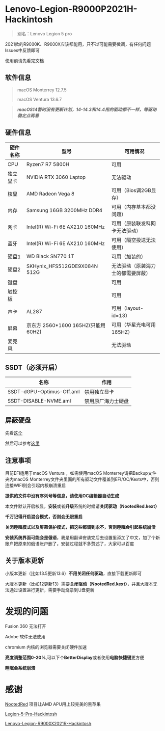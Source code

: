 # Lenovo-Legion-R9000P2021H-Hackintosh

> 别名：Lenovo Legion 5 pro

2021款的R9000K、R9000X应该都能用，只不过可能需要微调，有任何问题Issues中反馈即可

使用前请先看完文档



## 软件信息

> macOS Monterrey 12.7.5
>
> macOS Ventura 13.6.7



> ***macOS14暂时没有更新计划，14-14.3和14.4用的驱动都不一样，等驱动稳定点再看***



## 硬件信息

| 硬件名称 | 型号                               | 可用情况                           |
| -------- | ---------------------------------- | ---------------------------------- |
| CPU      | Ryzen7 R7 5800H                    | 可用                               |
| 独立显卡 | NVIDIA RTX 3060 Laptop             | 无法驱动                           |
| 核显     | AMD Radeon Vega 8                  | 可用（Bios调2GB显存）              |
| 内存     | Samsung 16GB 3200MHz DDR4          | 可用（内存基本都没问题）           |
| 网卡     | Intel(R) Wi-Fi 6E AX210 160MHz     | 可用（原装联发科网卡无法驱动）     |
| 蓝牙     | Intel(R) Wi-Fi 6E AX210 160MHz     | 可用（隔空投送无法使用）           |
| 硬盘1    | WD Black SN770 1T                  | 可用（加装的）                     |
| 硬盘2    | SKHynix_HFS512GDE9X084N 512G       | 无法驱动（原装海力士的都需要屏蔽） |
| 键盘     |                                    | 可用                               |
| 触控板   |                                    | 可用                               |
| 声卡     | AL287                              | 可用（layout-id=13）               |
| 屏幕     | 京东方 2560*1600 165HZ(只能用60HZ) | 可用（华星光电可用165HZ）          |
| 麦克风   |                                    | 无法驱动                           |



## SSDT（必须开启）

| 名称                      | 作用               |
| ------------------------- | ------------------ |
| SSDT-dGPU-Optimus-Off.aml | 禁用独立显卡       |
| SSDT-DISABLE-NVME.aml     | 禁用原厂海力士硬盘 |



## 屏蔽硬盘

先看[这个](https://heipg.cn/tutorial/block-nv-dgpu-or-pm981.html#%E4%BF%AE%E6%94%B9%E9%A2%84%E7%BC%96%E8%AF%91%E7%9A%84-SSDT)

然后可以参考[这里](https://github.com/mocehu/Lenovo-Legion-R9000X2021R-Hackintosh?tab=readme-ov-file#%E7%A1%AC%E7%9B%98%E5%B1%8F%E8%94%BD%E8%AF%B4%E6%98%8E)



## 注意事项

目前EFI适用于macOS Ventura ，如需使用macOS Monterrey请把Backup文件夹内macOS Monterrey文件夹里面的所有驱动文件覆盖到EFI/OC/Kexts中，否则连接WIFI则会引起内核崩溃重启

**提供的文件中没有序列号等信息，请使用OC编辑器自动生成**

本文件默认开启核显，**安装**或者**升级**系统的时候请**关闭驱动（NootedRed.kext）**

**千万记得开启混合模式，否则会无限重启**

**关闭睡眠模式以及屏幕保护模式，把这些都调到永不，否则睡眠会引起系统崩溃**

**安装系统界面可能会是俄语**，我是用翻译安装完后去设置里添加了中文，加了个新账户把原来的俄语账户删了，安装过程就不多赘述了，大家可以百度



## 关于版本更新

小版本更新（比如13.5更新13.6）**不用关闭任何驱动**，直接下载更新即可

大版本更新（比如12更新13）需要**关闭驱动（NootedRed.kext）**，并且大版本无法通过设置进行更新，需要手动烧录到U盘更新



# 发现的问题

Fusion 360 无法打开

Adobe 软件无法使用

chromium 内核的浏览器需要关闭硬件加速

**亮度调整范围0-20%**,可以下个**BetterDisplay**或者使用**电脑快捷键**更方便

**睡眠会系统崩溃**



# 感谢

[NootedRed](https://github.com/ChefKissInc/NootedRed) 项目让AMD APU用上较完美的黑苹果

[Legion-5-Pro-Hackintosh](https://github.com/JamisonMurphy/Legion-5-Pro-Hackintosh)

[Lenovo-Legion-R9000X2021R-Hackintosh](https://github.com/mocehu/Lenovo-Legion-R9000X2021R-Hackintosh)
